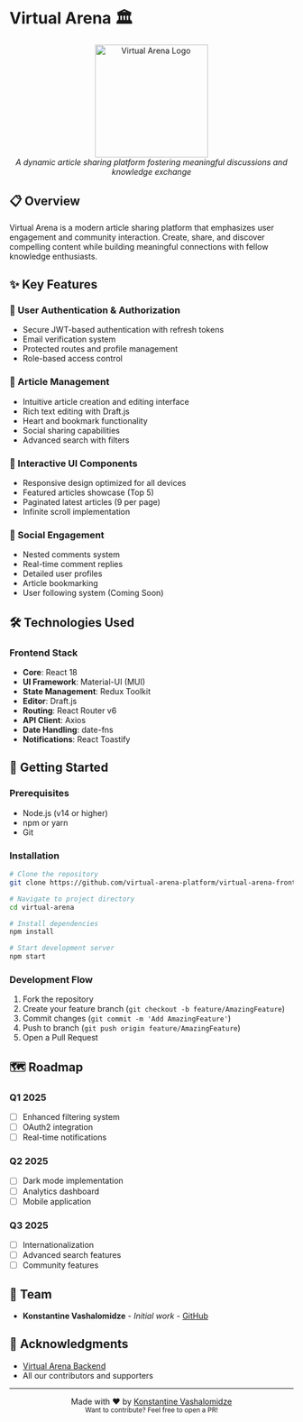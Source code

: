 # Virtual Arena 🏛️

<p align="center">
  <img src="https://virtualarena.tech/wp-content/uploads/2023/06/Virtual-Arena-Flaticon.png" alt="Virtual Arena Logo" width="200"/>
  <br>
  <em>A dynamic article sharing platform fostering meaningful discussions and knowledge exchange</em>
</p>


## 📋 Overview

Virtual Arena is a modern article sharing platform that emphasizes user engagement and community interaction. Create, share, and discover compelling content while building meaningful connections with fellow knowledge enthusiasts.

## ✨ Key Features

### 🔐 User Authentication & Authorization
- Secure JWT-based authentication with refresh tokens
- Email verification system
- Protected routes and profile management
- Role-based access control

### 📝 Article Management
- Intuitive article creation and editing interface
- Rich text editing with Draft.js
- Heart and bookmark functionality
- Social sharing capabilities
- Advanced search with filters

### 🎨 Interactive UI Components
- Responsive design optimized for all devices
- Featured articles showcase (Top 5)
- Paginated latest articles (9 per page)
- Infinite scroll implementation

### 🤝 Social Engagement
- Nested comments system
- Real-time comment replies
- Detailed user profiles
- Article bookmarking
- User following system (Coming Soon)

## 🛠️ Technologies Used

### Frontend Stack
- **Core**: React 18
- **UI Framework**: Material-UI (MUI)
- **State Management**: Redux Toolkit
- **Editor**: Draft.js
- **Routing**: React Router v6
- **API Client**: Axios
- **Date Handling**: date-fns
- **Notifications**: React Toastify

## 🚀 Getting Started

### Prerequisites
- Node.js (v14 or higher)
- npm or yarn
- Git

### Installation

```bash
# Clone the repository
git clone https://github.com/virtual-arena-platform/virtual-arena-frontend.git

# Navigate to project directory
cd virtual-arena

# Install dependencies
npm install

# Start development server
npm start
```

### Development Flow
1. Fork the repository
2. Create your feature branch (`git checkout -b feature/AmazingFeature`)
3. Commit changes (`git commit -m 'Add AmazingFeature'`)
4. Push to branch (`git push origin feature/AmazingFeature`)
5. Open a Pull Request

## 🗺️ Roadmap

### Q1 2025
- [ ] Enhanced filtering system
- [ ] OAuth2 integration
- [ ] Real-time notifications

### Q2 2025
- [ ] Dark mode implementation
- [ ] Analytics dashboard
- [ ] Mobile application

### Q3 2025
- [ ] Internationalization
- [ ] Advanced search features
- [ ] Community features

## 👥 Team

- **Konstantine Vashalomidze** - _Initial work_ - [GitHub](https://github.com/KonstantineVashalomidze)

## 🙏 Acknowledgments

- [Virtual Arena Backend](https://github.com/virtual-arena-platform/virtual-arena-backend)
- All our contributors and supporters

---

<p align="center">
  Made with ❤️ by <a href="https://github.com/KonstantineVashalomidze">Konstantine Vashalomidze</a>
  <br>
  <sub>Want to contribute? Feel free to open a PR!</sub>
</p>